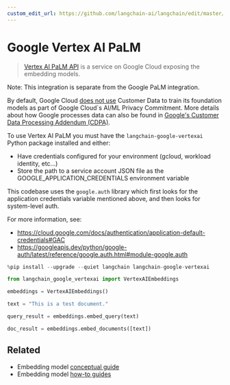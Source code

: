 ```yaml
---
custom_edit_url: https://github.com/langchain-ai/langchain/edit/master/docs/docs/integrations/text_embedding/google_vertex_ai_palm.ipynb
---
```

# Google Vertex AI PaLM 

>[Vertex AI PaLM API](https://cloud.google.com/vertex-ai/docs/generative-ai/learn/overview) is a service on Google Cloud exposing the embedding models. 

Note: This integration is separate from the Google PaLM integration.

By default, Google Cloud [does not use](https://cloud.google.com/vertex-ai/docs/generative-ai/data-governance#foundation_model_development) Customer Data to train its foundation models as part of Google Cloud`s AI/ML Privacy Commitment. More details about how Google processes data can also be found in [Google's Customer Data Processing Addendum (CDPA)](https://cloud.google.com/terms/data-processing-addendum).

To use Vertex AI PaLM you must have the `langchain-google-vertexai` Python package installed and either:
- Have credentials configured for your environment (gcloud, workload identity, etc...)
- Store the path to a service account JSON file as the GOOGLE_APPLICATION_CREDENTIALS environment variable

This codebase uses the `google.auth` library which first looks for the application credentials variable mentioned above, and then looks for system-level auth.

For more information, see: 
- https://cloud.google.com/docs/authentication/application-default-credentials#GAC
- https://googleapis.dev/python/google-auth/latest/reference/google.auth.html#module-google.auth




```python
%pip install --upgrade --quiet langchain langchain-google-vertexai
```


```python
from langchain_google_vertexai import VertexAIEmbeddings
```


```python
embeddings = VertexAIEmbeddings()
```


```python
text = "This is a test document."
```


```python
query_result = embeddings.embed_query(text)
```


```python
doc_result = embeddings.embed_documents([text])
```


## Related

- Embedding model [conceptual guide](/docs/concepts/#embedding-models)
- Embedding model [how-to guides](/docs/how_to/#embedding-models)
